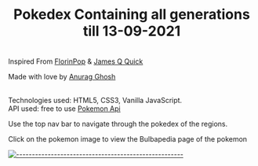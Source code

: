 <h1 align="center">Pokedex Containing all generations till 13-09-2021</h1>
<br>Inspired From <a href="https://www.youtube.com/watch?v=XL68br6JyYs" target="_blank">FlorinPop</a> & <a href="https://www.youtube.com/watch?v=T-VQUKeSU1w" target="_blank">James Q Quick</a><p>
<p> Made with love by <a href="https://www.linkedin.com/in/anurag-g-a01531198/" target="_blank">Anurag Ghosh</a></p>
<br>Technologies used: HTML5, CSS3, Vanilla JavaScript.
<br>API used: free to use <a href="https://pokeapi.co/" target="_blank">Pokemon Api</a><p>
<p>Use the top nav bar to navigate through the pokedex of the regions.</p>
<p>Click on the pokemon image to view the Bulbapedia page of the pokemon</p>

[![-----------------------------------------------------](https://raw.githubusercontent.com/andreasbm/readme/master/assets/lines/colored.png)](#-built-using-a-name--built_usinga)

